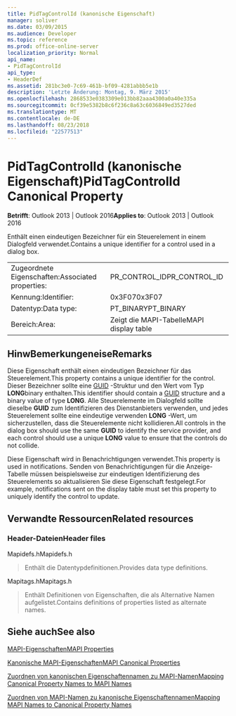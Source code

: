```yaml
---
title: PidTagControlId (kanonische Eigenschaft)
manager: soliver
ms.date: 03/09/2015
ms.audience: Developer
ms.topic: reference
ms.prod: office-online-server
localization_priority: Normal
api_name:
- PidTagControlId
api_type:
- HeaderDef
ms.assetid: 281bc3e0-7c69-461b-bf09-4281abbb5e1b
description: 'Letzte Änderung: Montag, 9. März 2015'
ms.openlocfilehash: 2868533e0383309e013bb82aaa4300a0a40e335a
ms.sourcegitcommit: 0cf39e5382b8c6f236c8a63c6036849ed3527ded
ms.translationtype: MT
ms.contentlocale: de-DE
ms.lasthandoff: 08/23/2018
ms.locfileid: "22577513"
---
```

# <a name="pidtagcontrolid-canonical-property"></a><span data-ttu-id="837cc-103">PidTagControlId (kanonische Eigenschaft)</span><span class="sxs-lookup"><span data-stu-id="837cc-103">PidTagControlId Canonical Property</span></span>

  
  
<span data-ttu-id="837cc-104">**Betrifft**: Outlook 2013 | Outlook 2016</span><span class="sxs-lookup"><span data-stu-id="837cc-104">**Applies to**: Outlook 2013 | Outlook 2016</span></span> 
  
<span data-ttu-id="837cc-105">Enthält einen eindeutigen Bezeichner für ein Steuerelement in einem Dialogfeld verwendet.</span><span class="sxs-lookup"><span data-stu-id="837cc-105">Contains a unique identifier for a control used in a dialog box.</span></span> 
  
|||
|:-----|:-----|
|<span data-ttu-id="837cc-106">Zugeordnete Eigenschaften:</span><span class="sxs-lookup"><span data-stu-id="837cc-106">Associated properties:</span></span>  <br/> |<span data-ttu-id="837cc-107">PR_CONTROL_ID</span><span class="sxs-lookup"><span data-stu-id="837cc-107">PR_CONTROL_ID</span></span>  <br/> |
|<span data-ttu-id="837cc-108">Kennung:</span><span class="sxs-lookup"><span data-stu-id="837cc-108">Identifier:</span></span>  <br/> |<span data-ttu-id="837cc-109">0x3F07</span><span class="sxs-lookup"><span data-stu-id="837cc-109">0x3F07</span></span>  <br/> |
|<span data-ttu-id="837cc-110">Datentyp:</span><span class="sxs-lookup"><span data-stu-id="837cc-110">Data type:</span></span>  <br/> |<span data-ttu-id="837cc-111">PT_BINARY</span><span class="sxs-lookup"><span data-stu-id="837cc-111">PT_BINARY</span></span>  <br/> |
|<span data-ttu-id="837cc-112">Bereich:</span><span class="sxs-lookup"><span data-stu-id="837cc-112">Area:</span></span>  <br/> |<span data-ttu-id="837cc-113">Zeigt die MAPI-Tabelle</span><span class="sxs-lookup"><span data-stu-id="837cc-113">MAPI display table</span></span>  <br/> |
   
## <a name="remarks"></a><span data-ttu-id="837cc-114">HinwBemerkungeneise</span><span class="sxs-lookup"><span data-stu-id="837cc-114">Remarks</span></span>

<span data-ttu-id="837cc-115">Diese Eigenschaft enthält einen eindeutigen Bezeichner für das Steuerelement.</span><span class="sxs-lookup"><span data-stu-id="837cc-115">This property contains a unique identifier for the control.</span></span> <span data-ttu-id="837cc-116">Dieser Bezeichner sollte eine [GUID](guid.md) -Struktur und den Wert vom Typ **LONG**binary enthalten.</span><span class="sxs-lookup"><span data-stu-id="837cc-116">This identifier should contain a [GUID](guid.md) structure and a binary value of type **LONG**.</span></span> <span data-ttu-id="837cc-117">Alle Steuerelemente im Dialogfeld sollte dieselbe **GUID** zum Identifizieren des Dienstanbieters verwenden, und jedes Steuerelement sollte eine eindeutige verwenden **LONG** -Wert, um sicherzustellen, dass die Steuerelemente nicht kollidieren.</span><span class="sxs-lookup"><span data-stu-id="837cc-117">All controls in the dialog box should use the same **GUID** to identify the service provider, and each control should use a unique **LONG** value to ensure that the controls do not collide.</span></span> 
  
<span data-ttu-id="837cc-118">Diese Eigenschaft wird in Benachrichtigungen verwendet.</span><span class="sxs-lookup"><span data-stu-id="837cc-118">This property is used in notifications.</span></span> <span data-ttu-id="837cc-119">Senden von Benachrichtigungen für die Anzeige-Tabelle müssen beispielsweise zur eindeutigen Identifizierung des Steuerelements so aktualisieren Sie diese Eigenschaft festgelegt.</span><span class="sxs-lookup"><span data-stu-id="837cc-119">For example, notifications sent on the display table must set this property to uniquely identify the control to update.</span></span> 
  
## <a name="related-resources"></a><span data-ttu-id="837cc-120">Verwandte Ressourcen</span><span class="sxs-lookup"><span data-stu-id="837cc-120">Related resources</span></span>

### <a name="header-files"></a><span data-ttu-id="837cc-121">Header-Dateien</span><span class="sxs-lookup"><span data-stu-id="837cc-121">Header files</span></span>

<span data-ttu-id="837cc-122">Mapidefs.h</span><span class="sxs-lookup"><span data-stu-id="837cc-122">Mapidefs.h</span></span>
  
> <span data-ttu-id="837cc-123">Enthält die Datentypdefinitionen.</span><span class="sxs-lookup"><span data-stu-id="837cc-123">Provides data type definitions.</span></span>
    
<span data-ttu-id="837cc-124">Mapitags.h</span><span class="sxs-lookup"><span data-stu-id="837cc-124">Mapitags.h</span></span>
  
> <span data-ttu-id="837cc-125">Enthält Definitionen von Eigenschaften, die als Alternative Namen aufgelistet.</span><span class="sxs-lookup"><span data-stu-id="837cc-125">Contains definitions of properties listed as alternate names.</span></span>
    
## <a name="see-also"></a><span data-ttu-id="837cc-126">Siehe auch</span><span class="sxs-lookup"><span data-stu-id="837cc-126">See also</span></span>



[<span data-ttu-id="837cc-127">MAPI-Eigenschaften</span><span class="sxs-lookup"><span data-stu-id="837cc-127">MAPI Properties</span></span>](mapi-properties.md)
  
[<span data-ttu-id="837cc-128">Kanonische MAPI-Eigenschaften</span><span class="sxs-lookup"><span data-stu-id="837cc-128">MAPI Canonical Properties</span></span>](mapi-canonical-properties.md)
  
[<span data-ttu-id="837cc-129">Zuordnen von kanonischen Eigenschaftennamen zu MAPI-Namen</span><span class="sxs-lookup"><span data-stu-id="837cc-129">Mapping Canonical Property Names to MAPI Names</span></span>](mapping-canonical-property-names-to-mapi-names.md)
  
[<span data-ttu-id="837cc-130">Zuordnen von MAPI-Namen zu kanonische Eigenschaftennamen</span><span class="sxs-lookup"><span data-stu-id="837cc-130">Mapping MAPI Names to Canonical Property Names</span></span>](mapping-mapi-names-to-canonical-property-names.md)

